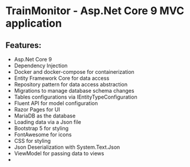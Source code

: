 # TrainMonitor - Asp.Net Core 9 MVC application

## Features:

- Asp.Net Core 9
- Dependency Injection
- Docker and docker-compose for containerization
- Entity Framework Core for data access
- Repository pattern for data access abstraction
- Migrations to manage database schema changes
- Tables configurations via IEntityTypeConfiguration
- Fluent API for model configuration
- Razor Pages for UI
- MariaDB as the database
- Loading data via a Json file
- Bootstrap 5 for styling
- FontAwesome for icons
- CSS for styling
- Json Deserialization with System.Text.Json
- ViewModel for passing data to views
- 